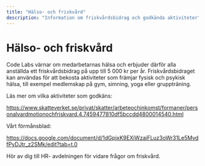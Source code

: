 ```yaml
---
title: "Hälso- och friskvård"
description: "Information om friskvårdsbidrag och godkända aktiviteter"
---
```


# Hälso- och friskvård

Code Labs värnar om medarbetarnas hälsa och erbjuder därför alla anställda ett friskvårdsbidrag på upp till 5 000 kr per år. Friskvårdsbidraget kan användas för att bekosta aktiviteter som främjar fysisk och psykisk hälsa, till exempel medlemskap på gym, simning, yoga eller gruppträning.

Läs mer om vilka aktiviteter som godkäns:

https://www.skatteverket.se/privat/skatter/arbeteochinkomst/formaner/personalvardmotionochfriskvard.4.7459477810df5bccdd4800014540.html

Vårt förmånsblad:

https://docs.google.com/document/d/1dGpjxK9EXiWzaiFLuz3oWr31Le5MvdfPyDJtr_z2SMk/edit?tab=t.0

Hör av dig till HR- avdelningen för vidare frågor om friskvård.